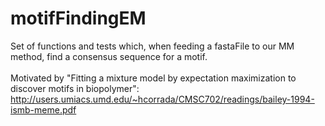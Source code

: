 # motifFindingEM
Set of functions and tests which, when feeding a fastaFile to our MM method, find a consensus sequence for a motif. <br><br>
Motivated by "Fitting a mixture model by expectation maximization to discover
motifs in biopolymer": http://users.umiacs.umd.edu/~hcorrada/CMSC702/readings/bailey-1994-ismb-meme.pdf 
